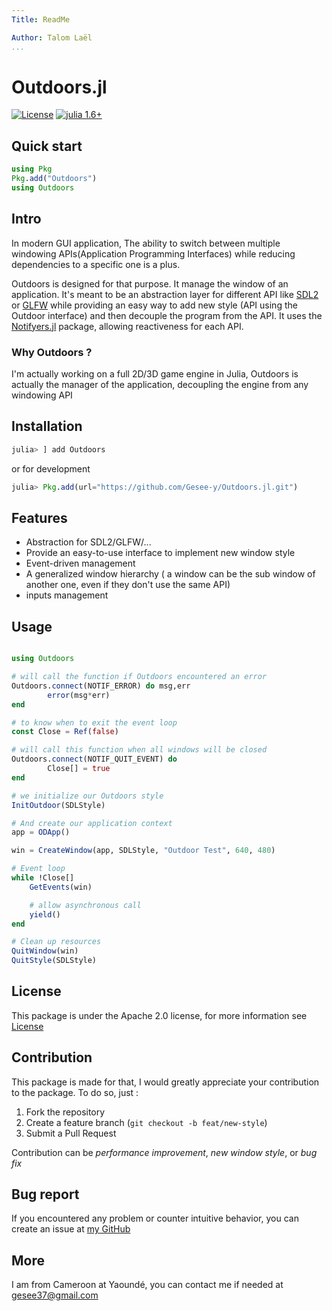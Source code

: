 ```yaml
---
Title: ReadMe

Author: Talom Laël
...
```


# Outdoors.jl

[![License](https://img.shields.io/badge/License-Apache_2.0-blue.svg)](https://opensource.org/licenses/Apache-2.0)
[![julia 1.6+](https://img.shields.io/badge/Julia-1.6%2B-purple.svg)](https://julialang.org)

## Quick start

```julia
using Pkg
Pkg.add("Outdoors")
using Outdoors
```
## Intro

In modern GUI application, The ability to switch between multiple  windowing APIs(Application Programming Interfaces) while reducing dependencies to a specific one is a plus.

Outdoors is designed for that purpose.
It manage the window of an application. It's meant to be an abstraction layer for different API like [SDL2](https://www.libsdl.org) or [GLFW](https://www.glfw.org) while providing an easy way to add new style (API using the Outdoor interface) and then decouple the program from the API. It uses the [Notifyers.jl](https://github.com/Gesee-y/Notifyers.jl) package, allowing reactiveness for each API.

### Why Outdoors ?

I'm actually working on a full 2D/3D game engine in Julia, Outdoors is actually the manager of the application, decoupling the engine from any windowing API

## Installation 

```julia
julia> ] add Outdoors
```
or for development 

```julia
julia> Pkg.add(url="https://github.com/Gesee-y/Outdoors.jl.git")
```

## Features

   * Abstraction for SDL2/GLFW/...
   * Provide an easy-to-use interface to implement new window style
   * Event-driven management
   * A generalized window hierarchy ( a window can be the sub window of another one, even if they don't use the same API)
   * inputs management

## Usage

```julia

using Outdoors

# will call the function if Outdoors encountered an error
Outdoors.connect(NOTIF_ERROR) do msg,err
        error(msg*err)
end

# to know when to exit the event loop
const Close = Ref(false)

# will call this function when all windows will be closed
Outdoors.connect(NOTIF_QUIT_EVENT) do
        Close[] = true
end

# we initialize our Outdoors style 
InitOutdoor(SDLStyle)

# And create our application context
app = ODApp()

win = CreateWindow(app, SDLStyle, "Outdoor Test", 640, 480)

# Event loop 
while !Close[]
    GetEvents(win)

    # allow asynchronous call
    yield()
end

# Clean up resources
QuitWindow(win)
QuitStyle(SDLStyle)
```

## License 

This package is under the Apache 2.0 license, for more information see [License](https://github.com/Gesee-y/Outdoors.jl/blob/main/LICENSE)

## Contribution

This package is made for that, I would greatly appreciate your contribution to the package.
To do so, just :
   1. Fork the repository
   2. Create a feature branch (`git checkout -b feat/new-style`)
   3. Submit a Pull Request

Contribution can be *performance improvement*, *new window style*, or *bug fix*

## Bug report 

If you encountered any problem or counter intuitive behavior, you can create an issue at [my GitHub](https://github.com/Gesee-y/Outdoors.jl)

## More

I am from Cameroon at Yaoundé, you can contact me if needed at gesee37@gmail.com